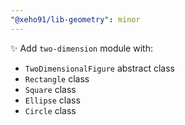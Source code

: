 ```yaml
---
"@xeho91/lib-geometry": minor
---
```


✨ Add `two-dimension` module with:

- `TwoDimensionalFigure` abstract class
- `Rectangle` class
- `Square` class
- `Ellipse` class
- `Circle` class
